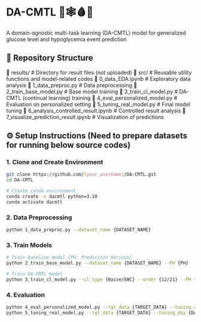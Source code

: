 # DA-CMTL 🧠🕸️🩸🍬
A domain-agnostic multi-task learning (DA-CMTL) model for generalized glucose level and hypoglycemia event prediction

## 📁 Repository Structure
📁 results/ # Directory for result files (not uploaded) 
📁 src/ # Reusable utility functions and model-related codes
📄 0_data_EDA.ipynb # Exploratory data analysis 
📄 1_data_preproc.py # Data preprocessing 
📄 2_train_base_model.py # Base model training 
📄 3_train_cl_model.py # DA-CMTL (continual learning) training 
📄 4_eval_personalized_model.py # Evaluation on personalized setting 
📄 5_tuning_real_model.py # Final model tuning 
📄 6_analysis_controlled_result.ipynb # Controlled result analysis 
📄 7_visualize_prediction_result.ipynb # Visualization of predictions

## ⚙️ Setup Instructions (Need to prepare datasets for running below source codes)
### 1. Clone and Create Environment
```bash
git clone https://github.com/[your_username]/DA-CMTL.git
cd DA-CMTL

# Create conda environment
conda create -n dacmtl python=3.10
conda activate dacmtl
```

### 2. Data Preprocessing
```bash
python 1_data_preproc.py --dataset_name {DATASET_NAME}
```

### 3. Train Models
```bash
# Train baseline model (PH: Prediciton Horizon)
python 2_train_base_model.py --dataset_name {DATASET_NAME} --PH {PH}

# Train DA-CMTL model
python 3_train_cl_model.py --cl_type {Naive/EWC} --order {12/21} --PH {PH}
```

### 4. Evaluation
```bash
python 4_eval_personalized_model.py --tgt_data {TARGET_DATA} --tuning_day {DAY_LENGTH}
python 5_tuning_real_model.py --tgt_data {TARGET_DATA} --tuning_day {DAY_LENGTH}
```
